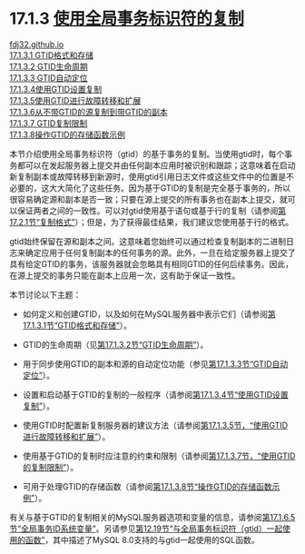 17.1.3 [使用全局事务标识符的复制](https://dev.mysql.com/doc/refman/8.0/en/replication-gtids.html)
===
[fdj32.github.io](https://fdj32.github.io)  
[17.1.3.1 GTID格式和存储](https://github.com/fdj32/fdj32.github.io/blob/master/blog/2021-05-24.mysql-17.1.3.1-replication-gtids-concepts.md)  
[17.1.3.2 GTID生命周期](https://dev.mysql.com/doc/refman/8.0/en/replication-gtids-lifecycle.html)  
[17.1.3.3 GTID自动定位](https://dev.mysql.com/doc/refman/8.0/en/replication-gtids-auto-positioning.html)  
[17.1.3.4使用GTID设置复制](https://dev.mysql.com/doc/refman/8.0/en/replication-gtids-howto.html)  
[17.1.3.5使用GTID进行故障转移和扩展](https://dev.mysql.com/doc/refman/8.0/en/replication-gtids-failover.html)  
[17.1.3.6从不带GTID的源复制到带GTID的副本](https://dev.mysql.com/doc/refman/8.0/en/replication-gtids-assign-anon.html)  
[17.1.3.7 GTID复制限制](https://dev.mysql.com/doc/refman/8.0/en/replication-gtids-restrictions.html)  
[17.1.3.8操作GTID的存储函数示例](https://dev.mysql.com/doc/refman/8.0/en/replication-gtids-functions.html)  

本节介绍使用全局事务标识符（gtid）的基于事务的复制。当使用gtid时，每个事务都可以在发起服务器上提交并由任何副本应用时被识别和跟踪；这意味着在启动新复制副本或故障转移到新源时，使用gtid引用日志文件或这些文件中的位置是不必要的，这大大简化了这些任务。因为基于GTID的复制是完全基于事务的，所以很容易确定源和副本是否一致；只要在源上提交的所有事务也在副本上提交，就可以保证两者之间的一致性。可以对gtid使用基于语句或基于行的复制（请参阅[第17.2.1节“复制格式”](https://dev.mysql.com/doc/refman/8.0/en/replication-formats.html)）；但是，为了获得最佳结果，我们建议您使用基于行的格式。

gtid始终保留在源和副本之间。这意味着您始终可以通过检查复制副本的二进制日志来确定应用于任何复制副本的任何事务的源。此外，一旦在给定服务器上提交了具有给定GTID的事务，该服务器就会忽略具有相同GTID的任何后续事务。因此，在源上提交的事务只能在副本上应用一次，这有助于保证一致性。

本节讨论以下主题：

- 如何定义和创建GTID，以及如何在MySQL服务器中表示它们（请参阅[第17.1.3.1节“GTID格式和存储”](https://dev.mysql.com/doc/refman/8.0/en/replication-gtids-concepts.html)）。

- GTID的生命周期（见[第17.1.3.2节“GTID生命周期”](https://dev.mysql.com/doc/refman/8.0/en/replication-gtids-lifecycle.html)）。

- 用于同步使用GTID的副本和源的自动定位功能（参见[第17.1.3.3节“GTID自动定位”](https://dev.mysql.com/doc/refman/8.0/en/replication-gtids-auto-positioning.html)）。

- 设置和启动基于GTID的复制的一般程序（请参阅[第17.1.3.4节“使用GTID设置复制”](https://dev.mysql.com/doc/refman/8.0/en/replication-gtids-howto.html)）。

- 使用GTID时配置新复制服务器的建议方法（请参阅[第17.1.3.5节，“使用GTID进行故障转移和扩展”](https://dev.mysql.com/doc/refman/8.0/en/replication-gtids-failover.html)）。

- 使用基于GTID的复制时应注意的约束和限制（请参阅[第17.1.3.7节，“使用GTID的复制限制”](https://dev.mysql.com/doc/refman/8.0/en/replication-gtids-restrictions.html)）。

- 可用于处理GTID的存储函数（请参阅[第17.1.3.8节“操作GTID的存储函数示例”](https://dev.mysql.com/doc/refman/8.0/en/replication-gtids-functions.html)）。

有关与基于GTID的复制相关的MySQL服务器选项和变量的信息，请参阅[第17.1.6.5节“全局事务ID系统变量”](https://dev.mysql.com/doc/refman/8.0/en/replication-options-gtids.html)。另请参见[第12.19节“与全局事务标识符（gtid）一起使用的函数”](https://dev.mysql.com/doc/refman/8.0/en/gtid-functions.html)，其中描述了MySQL 8.0支持的与gtid一起使用的SQL函数。 